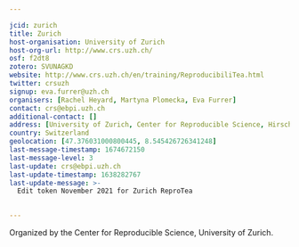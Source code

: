 ```yaml
---

jcid: zurich
title: Zurich
host-organisation: University of Zurich
host-org-url: http://www.crs.uzh.ch/
osf: f2dt8
zotero: SVUNAGKD
website: http://www.crs.uzh.ch/en/training/ReproducibiliTea.html
twitter: crsuzh
signup: eva.furrer@uzh.ch
organisers: [Rachel Heyard, Martyna Plomecka, Eva Furrer]
contact: crs@ebpi.uzh.ch
additional-contact: []
address: [University of Zurich, Center for Reproducible Science, Hirschengraben 84, 8001 Zurich, Switzerland]
country: Switzerland
geolocation: [47.376031000800445, 8.545426726341248]
last-message-timestamp: 1674672150
last-message-level: 3
last-update: crs@ebpi.uzh.ch
last-update-timestamp: 1638282767
last-update-message: >-
  Edit token November 2021 for Zurich ReproTea
  

---
```


Organized by the Center for Reproducible Science, University of Zurich.
